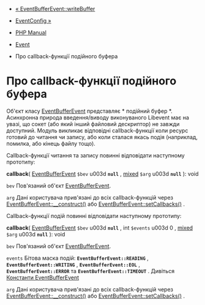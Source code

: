 - [« EventBufferEvent::writeBuffer](eventbufferevent.writebuffer.md)
- [EventConfig »](class.eventconfig.md)

- [PHP Manual](index.md)
- [Event](book.event.md)
- Про callback-функції подійного буфера

# Про callback-функції подійного буфера

Об'єкт класу [EventBufferEvent](class.eventbufferevent.md)
представляє * подійний буфер *. Асинхронна природа введення/виводу
виконуваного Libevent має на увазі, що сокет (або який інший
файловий дескриптор) не завжди доступний. Модуль викликає відповідні
callback-функції коли ресурс готовий до читання чи запису, або коли
сталася якась подія (наприклад, помилка, або кінець файлу тощо).

Callback-функції читання та запису повинні відповідати наступному
прототипу:

**callback**( [EventBufferEvent](class.eventbufferevent.md) `$bev` u003d
**`null`** ,
[mixed](language.types.declarations.md#language.types.declarations.mixed)
`$arg` u003d **`null`** ): void

`bev`
Пов'язаний об'єкт [EventBufferEvent](class.eventbufferevent.md).

`arg`
Дані користувача прив'язані до всіх callback-функцій через
[EventBufferEvent::\_\_construct()](eventbufferevent.construct.md) або
[EventBufferEvent::setCallbacks()](eventbufferevent.setcallbacks.md) .

Callback-функції подій повинні відповідати наступному прототипу:

**callback**( [EventBufferEvent](class.eventbufferevent.md) `$bev` u003d
**`null`** , int `$events` u003d 0 ,
[mixed](language.types.declarations.md#language.types.declarations.mixed)
`$arg` u003d **`null`** ): void

`bev`
Пов'язаний об'єкт [EventBufferEvent](class.eventbufferevent.md).

`events`
Бітова маска подій: **`EventBufferEvent::READING`** ,
**`EventBufferEvent::WRITING`** , **`EventBufferEvent::EOL`** ,
**`EventBufferEvent::ERROR`** та **`EventBufferEvent::TIMEOUT`** .
Дивіться [Константи EventBufferEvent](class.eventbufferevent.md#eventbufferevent.constants)

`arg`
Дані користувача прив'язані до всіх callback-функцій через
[EventBufferEvent::\_\_construct()](eventbufferevent.construct.md) або
[EventBufferEvent::setCallbacks()](eventbufferevent.setcallbacks.md) .
